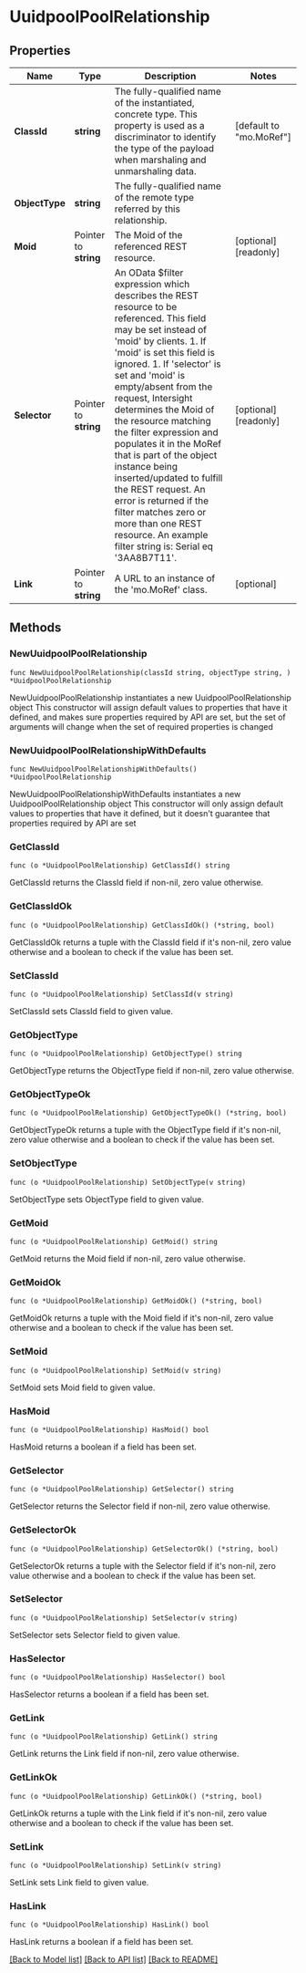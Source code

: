 # UuidpoolPoolRelationship

## Properties

Name | Type | Description | Notes
------------ | ------------- | ------------- | -------------
**ClassId** | **string** | The fully-qualified name of the instantiated, concrete type. This property is used as a discriminator to identify the type of the payload when marshaling and unmarshaling data. | [default to "mo.MoRef"]
**ObjectType** | **string** | The fully-qualified name of the remote type referred by this relationship. | 
**Moid** | Pointer to **string** | The Moid of the referenced REST resource. | [optional] [readonly] 
**Selector** | Pointer to **string** | An OData $filter expression which describes the REST resource to be referenced. This field may be set instead of &#39;moid&#39; by clients. 1. If &#39;moid&#39; is set this field is ignored. 1. If &#39;selector&#39; is set and &#39;moid&#39; is empty/absent from the request, Intersight determines the Moid of the resource matching the filter expression and populates it in the MoRef that is part of the object instance being inserted/updated to fulfill the REST request. An error is returned if the filter matches zero or more than one REST resource. An example filter string is: Serial eq &#39;3AA8B7T11&#39;. | [optional] [readonly] 
**Link** | Pointer to **string** | A URL to an instance of the &#39;mo.MoRef&#39; class. | [optional] 

## Methods

### NewUuidpoolPoolRelationship

`func NewUuidpoolPoolRelationship(classId string, objectType string, ) *UuidpoolPoolRelationship`

NewUuidpoolPoolRelationship instantiates a new UuidpoolPoolRelationship object
This constructor will assign default values to properties that have it defined,
and makes sure properties required by API are set, but the set of arguments
will change when the set of required properties is changed

### NewUuidpoolPoolRelationshipWithDefaults

`func NewUuidpoolPoolRelationshipWithDefaults() *UuidpoolPoolRelationship`

NewUuidpoolPoolRelationshipWithDefaults instantiates a new UuidpoolPoolRelationship object
This constructor will only assign default values to properties that have it defined,
but it doesn't guarantee that properties required by API are set

### GetClassId

`func (o *UuidpoolPoolRelationship) GetClassId() string`

GetClassId returns the ClassId field if non-nil, zero value otherwise.

### GetClassIdOk

`func (o *UuidpoolPoolRelationship) GetClassIdOk() (*string, bool)`

GetClassIdOk returns a tuple with the ClassId field if it's non-nil, zero value otherwise
and a boolean to check if the value has been set.

### SetClassId

`func (o *UuidpoolPoolRelationship) SetClassId(v string)`

SetClassId sets ClassId field to given value.


### GetObjectType

`func (o *UuidpoolPoolRelationship) GetObjectType() string`

GetObjectType returns the ObjectType field if non-nil, zero value otherwise.

### GetObjectTypeOk

`func (o *UuidpoolPoolRelationship) GetObjectTypeOk() (*string, bool)`

GetObjectTypeOk returns a tuple with the ObjectType field if it's non-nil, zero value otherwise
and a boolean to check if the value has been set.

### SetObjectType

`func (o *UuidpoolPoolRelationship) SetObjectType(v string)`

SetObjectType sets ObjectType field to given value.


### GetMoid

`func (o *UuidpoolPoolRelationship) GetMoid() string`

GetMoid returns the Moid field if non-nil, zero value otherwise.

### GetMoidOk

`func (o *UuidpoolPoolRelationship) GetMoidOk() (*string, bool)`

GetMoidOk returns a tuple with the Moid field if it's non-nil, zero value otherwise
and a boolean to check if the value has been set.

### SetMoid

`func (o *UuidpoolPoolRelationship) SetMoid(v string)`

SetMoid sets Moid field to given value.

### HasMoid

`func (o *UuidpoolPoolRelationship) HasMoid() bool`

HasMoid returns a boolean if a field has been set.

### GetSelector

`func (o *UuidpoolPoolRelationship) GetSelector() string`

GetSelector returns the Selector field if non-nil, zero value otherwise.

### GetSelectorOk

`func (o *UuidpoolPoolRelationship) GetSelectorOk() (*string, bool)`

GetSelectorOk returns a tuple with the Selector field if it's non-nil, zero value otherwise
and a boolean to check if the value has been set.

### SetSelector

`func (o *UuidpoolPoolRelationship) SetSelector(v string)`

SetSelector sets Selector field to given value.

### HasSelector

`func (o *UuidpoolPoolRelationship) HasSelector() bool`

HasSelector returns a boolean if a field has been set.

### GetLink

`func (o *UuidpoolPoolRelationship) GetLink() string`

GetLink returns the Link field if non-nil, zero value otherwise.

### GetLinkOk

`func (o *UuidpoolPoolRelationship) GetLinkOk() (*string, bool)`

GetLinkOk returns a tuple with the Link field if it's non-nil, zero value otherwise
and a boolean to check if the value has been set.

### SetLink

`func (o *UuidpoolPoolRelationship) SetLink(v string)`

SetLink sets Link field to given value.

### HasLink

`func (o *UuidpoolPoolRelationship) HasLink() bool`

HasLink returns a boolean if a field has been set.


[[Back to Model list]](../README.md#documentation-for-models) [[Back to API list]](../README.md#documentation-for-api-endpoints) [[Back to README]](../README.md)


